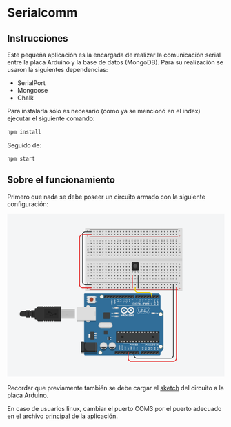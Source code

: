 # Serialcomm

## Instrucciones
Este pequeña aplicación es la encargada de realizar la comunicación serial entre la placa Arduino y la base de datos (MongoDB). Para su realización se usaron la siguientes dependencias:

* SerialPort
* Mongoose
* Chalk

Para instalarla sólo es necesario (como ya se mencionó en el index) ejecutar el siguiente comando:

```bash
npm install
```

Seguido de:

```
npm start
```

### 

## Sobre el funcionamiento

Primero que nada se debe poseer un circuito armado con la siguiente configuración:

![Circuito armado](/images/2021-03-07-23-18-24.png)

Recordar que previamente también se debe cargar el [sketch](arduino%20sketch/sensor_temperatura_humedad.ino) del circuito a la placa Arduino.

En caso de usuarios linux, cambiar el puerto COM3 por el puerto adecuado en el archivo [principal](src/app.js) de la aplicación.

